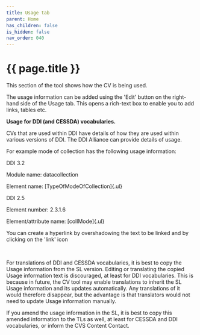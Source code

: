 ```yaml
---
title: Usage tab
parent: Home
has_children: false
is_hidden: false
nav_order: 040
---
```


# {{ page.title }}

This section of the tool shows how the CV is being used.

The usage information can be added using the 'Edit' button on the
right-hand side of the Usage tab. This opens a rich-text box to enable
you to add links, tables etc.

**Usage for DDI (and CESSDA) vocabularies.**

CVs that are used within DDI have details of how they are used within
various versions of DDI. The DDI Alliance can provide details of
usage.

For example mode of collection has the following usage information:

DDI 3.2

Module name: datacollection

Element name: [TypeOfModeOfCollection]{.ul}

DDI 2.5

Element number: 2.3.1.6

Element/attribute name: [collMode]{.ul}

You can create a hyperlink by overshadowing the text to be linked and
by clicking on the 'link' icon

![Image 30](images/image30.png "Image 30")

For translations of DDI and CESSDA vocabularies, it is best to copy
the Usage information from the SL version. Editing or translating the
copied Usage information text is discouraged, at least for DDI
vocabularies. This is because in future, the CV tool may enable
translations to inherit the SL Usage information and its updates
automatically. Any translations of it would therefore disappear, but
the advantage is that translators would not need to update Usage
information manually.

If you amend the usage information in the SL, it is best to copy this
amended information to the TLs as well, at least for CESSDA and DDI
vocabularies, or inform the CVS Content Contact.
